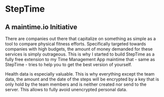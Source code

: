 # StepTime

## A maintime.io Initiative

There are companies out there that capitalize on something as simple as a tool to compare physical fitness efforts. Specifically targeted towards companies with high budgets, the amount of money demanded for these services is simply outrageous. This is why I started to build StepTime as a fully free extension to my Time Management App maintime that - same as StepTime - tries to help you to get the best version of yourself.

Health data is especially valuable. This is why everything except the team data, the amount and the date of the steps will be encrypted by a key that is only hold by the team members and is neither created nor send to the server. This allows to fully avoid unencrypted personal data.
